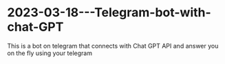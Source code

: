 # 2023-03-18---Telegram-bot-with-chat-GPT
This is a bot on telegram that connects with Chat GPT API and answer you on the fly using your telegram
